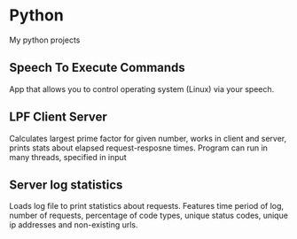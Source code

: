# Python
My python projects

## Speech To Execute Commands
App that allows you to control operating system (Linux) via your speech.

## LPF Client Server
Calculates largest prime factor for given number, works in client and server, prints stats about elapsed request-resposne times. Program can run in many threads,
specified in input

## Server log statistics
Loads log file to print statistics about requests. Features time period of log, number of requests, percentage of code types, unique status codes, unique ip addresses and non-existing urls.

